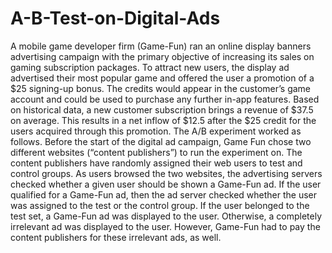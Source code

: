 # A-B-Test-on-Digital-Ads
A mobile game developer firm (Game-Fun) ran an online display banners advertising campaign with the primary objective of increasing its sales on gaming subscription packages. To attract new users, the display ad advertised their most popular game and offered the user a promotion of a $25 signing-up bonus. The credits would appear in the customer’s game account and could be used to purchase any further in-app features. Based on historical data, a new customer subscription brings a revenue of $37.5 on average. This results in a net inflow of $12.5 after the $25 credit for the users acquired through this promotion.
The A/B experiment worked as follows. Before the start of the digital ad campaign, Game Fun chose two different websites (“content publishers”) to run the experiment on. The content
publishers have randomly assigned their web users to test and control groups. As users browsed the two websites, the advertising servers checked whether a given user should be shown a
Game-Fun ad. If the user qualified for a Game-Fun ad, then the ad server checked whether the user was assigned to the test or the control group. If the user belonged to the test set, a
Game-Fun ad was displayed to the user. Otherwise, a completely irrelevant ad was displayed to the user. However, Game-Fun had to pay the content publishers for these irrelevant ads, as well.

